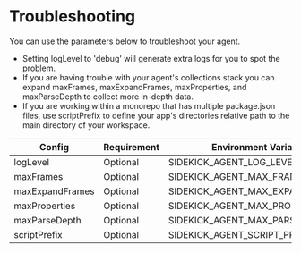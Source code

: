 # Troubleshooting

You can use the parameters below to troubleshoot your agent.



* Setting logLevel to 'debug' will generate extra logs for you to spot the problem.
* If you are having trouble with your agent's collections stack you can expand maxFrames, maxExpandFrames, maxProperties, and maxParseDepth to collect more in-depth data.
* If you are working within a monorepo that has multiple package.json files, use scriptPrefix to define your app's directories relative path to the main directory of your workspace.



| Config          | Requirement | Environment Variable                 | Default |
| --------------- | ----------- | ------------------------------------ | ------- |
| logLevel        | Optional    | SIDEKICK\_AGENT\_LOG\_LEVEL          | info    |
| maxFrames       | Optional    | SIDEKICK\_AGENT\_MAX\_FRAMES         | 20      |
| maxExpandFrames | Optional    | SIDEKICK\_AGENT\_MAX\_EXPAND\_FRAMES | 1       |
| maxProperties   | Optional    | SIDEKICK\_AGENT\_MAX\_PROPERTIES     | 10      |
| maxParseDepth   | Optional    | SIDEKICK\_AGENT\_MAX\_PARSE\_DEPTH   | 3       |
| scriptPrefix    | Optional    | SIDEKICK\_AGENT\_SCRIPT\_PREFIX      | None    |

